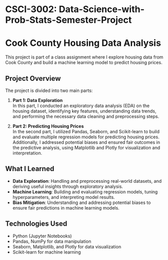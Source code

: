 # CSCI-3002: Data-Science-with-Prob-Stats-Semester-Project

# Cook County Housing Data Analysis

This project is part of a class assignment where I explore housing data from Cook County and build a machine learning model to predict housing prices.

## Project Overview

The project is divided into two main parts:

1. **Part 1: Data Exploration**  
   In this part, I conducted an exploratory data analysis (EDA) on the housing dataset, identifying key features, understanding data trends, and performing the necessary data cleaning and preprocessing steps.

2. **Part 2: Predicting Housing Prices**  
   In the second part, I utilized Pandas, Seaborn, and Scikit-learn to build and evaluate multiple regression models for predicting housing prices. Additionally, I addressed potential biases and ensured fair outcomes in the predictive analysis, using Matplotlib and Plotly for visualization and interpretation.

## What I Learned

- **Data Exploration**: Handling and preprocessing real-world datasets, and deriving useful insights through exploratory analysis.
- **Machine Learning**: Building and evaluating regression models, tuning hyperparameters, and interpreting model results.
- **Bias Mitigation**: Understanding and addressing potential biases to ensure fair predictions in machine learning models.

## Technologies Used

- Python (Jupyter Notebooks)
- Pandas, NumPy for data manipulation
- Seaborn, Matplotlib, and Plotly for data visualization
- Scikit-learn for machine learning
